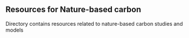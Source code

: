 ## Resources for Nature-based carbon
Directory contains resources related to nature-based carbon studies and models
